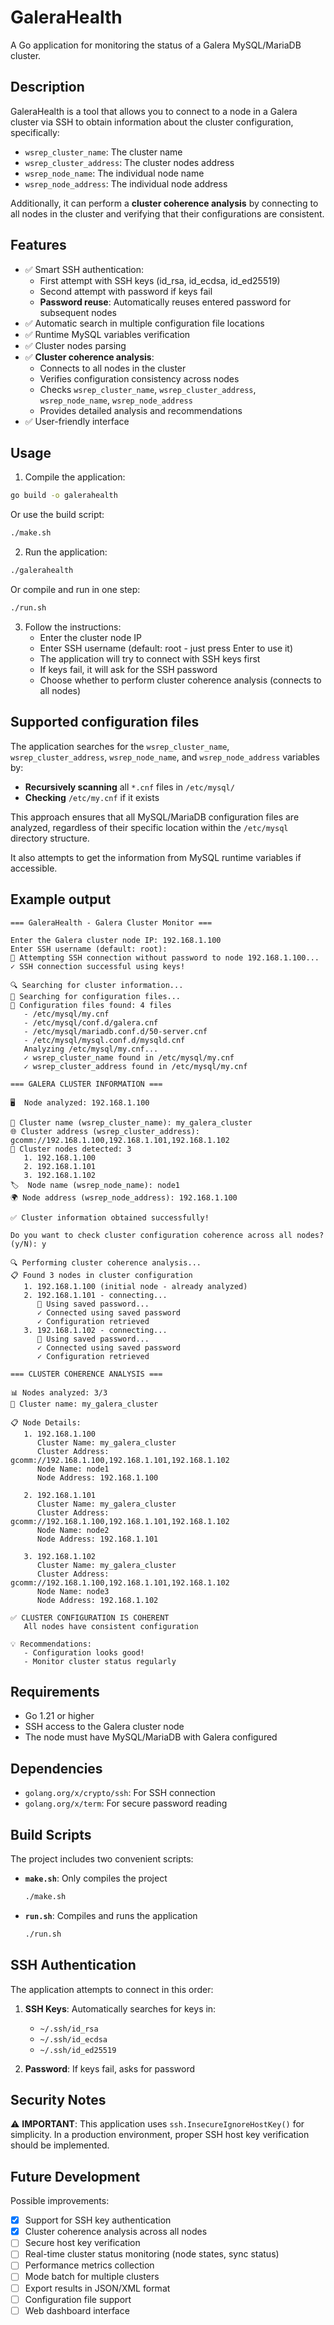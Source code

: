# GaleraHealth

A Go application for monitoring the status of a Galera MySQL/MariaDB cluster.

## Description

GaleraHealth is a tool that allows you to connect to a node in a Galera cluster via SSH to obtain information about the cluster configuration, specifically:

- `wsrep_cluster_name`: The cluster name
- `wsrep_cluster_address`: The cluster nodes address
- `wsrep_node_name`: The individual node name
- `wsrep_node_address`: The individual node address

Additionally, it can perform a **cluster coherence analysis** by connecting to all nodes in the cluster and verifying that their configurations are consistent.

## Features

- ✅ Smart SSH authentication:
  - First attempt with SSH keys (id_rsa, id_ecdsa, id_ed25519)
  - Second attempt with password if keys fail
  - **Password reuse**: Automatically reuses entered password for subsequent nodes
- ✅ Automatic search in multiple configuration file locations
- ✅ Runtime MySQL variables verification
- ✅ Cluster nodes parsing
- ✅ **Cluster coherence analysis**:
  - Connects to all nodes in the cluster
  - Verifies configuration consistency across nodes
  - Checks `wsrep_cluster_name`, `wsrep_cluster_address`, `wsrep_node_name`, `wsrep_node_address`
  - Provides detailed analysis and recommendations
- ✅ User-friendly interface

## Usage

1. Compile the application:
```bash
go build -o galerahealth
```
   Or use the build script:
```bash
./make.sh
```

2. Run the application:
```bash
./galerahealth
```
   Or compile and run in one step:
```bash
./run.sh
```

3. Follow the instructions:
   - Enter the cluster node IP
   - Enter SSH username (default: root - just press Enter to use it)
   - The application will try to connect with SSH keys first
   - If keys fail, it will ask for the SSH password
   - Choose whether to perform cluster coherence analysis (connects to all nodes)

## Supported configuration files

The application searches for the `wsrep_cluster_name`, `wsrep_cluster_address`, `wsrep_node_name`, and `wsrep_node_address` variables by:

- **Recursively scanning** all `*.cnf` files in `/etc/mysql/`
- **Checking** `/etc/my.cnf` if it exists

This approach ensures that all MySQL/MariaDB configuration files are analyzed, regardless of their specific location within the `/etc/mysql` directory structure.

It also attempts to get the information from MySQL runtime variables if accessible.

## Example output

```
=== GaleraHealth - Galera Cluster Monitor ===

Enter the Galera cluster node IP: 192.168.1.100
Enter SSH username (default: root): 
🔑 Attempting SSH connection without password to node 192.168.1.100...
✓ SSH connection successful using keys!

🔍 Searching for cluster information...
📁 Searching for configuration files...
📁 Configuration files found: 4 files
   - /etc/mysql/my.cnf
   - /etc/mysql/conf.d/galera.cnf
   - /etc/mysql/mariadb.conf.d/50-server.cnf
   - /etc/mysql/mysql.conf.d/mysqld.cnf
   Analyzing /etc/mysql/my.cnf...
   ✓ wsrep_cluster_name found in /etc/mysql/my.cnf
   ✓ wsrep_cluster_address found in /etc/mysql/my.cnf

=== GALERA CLUSTER INFORMATION ===

🖥️  Node analyzed: 192.168.1.100

📛 Cluster name (wsrep_cluster_name): my_galera_cluster
🌐 Cluster address (wsrep_cluster_address): gcomm://192.168.1.100,192.168.1.101,192.168.1.102
📍 Cluster nodes detected: 3
   1. 192.168.1.100
   2. 192.168.1.101
   3. 192.168.1.102
🏷️  Node name (wsrep_node_name): node1
🌍 Node address (wsrep_node_address): 192.168.1.100

✅ Cluster information obtained successfully!

Do you want to check cluster configuration coherence across all nodes? (y/N): y

🔍 Performing cluster coherence analysis...
📋 Found 3 nodes in cluster configuration
   1. 192.168.1.100 (initial node - already analyzed)
   2. 192.168.1.101 - connecting...
      🔐 Using saved password...
      ✓ Connected using saved password
      ✓ Configuration retrieved
   3. 192.168.1.102 - connecting...
      🔐 Using saved password...
      ✓ Connected using saved password
      ✓ Configuration retrieved

=== CLUSTER COHERENCE ANALYSIS ===

📊 Nodes analyzed: 3/3
🎯 Cluster name: my_galera_cluster

📋 Node Details:
   1. 192.168.1.100
      Cluster Name: my_galera_cluster
      Cluster Address: gcomm://192.168.1.100,192.168.1.101,192.168.1.102
      Node Name: node1
      Node Address: 192.168.1.100

   2. 192.168.1.101
      Cluster Name: my_galera_cluster
      Cluster Address: gcomm://192.168.1.100,192.168.1.101,192.168.1.102
      Node Name: node2
      Node Address: 192.168.1.101

   3. 192.168.1.102
      Cluster Name: my_galera_cluster
      Cluster Address: gcomm://192.168.1.100,192.168.1.101,192.168.1.102
      Node Name: node3
      Node Address: 192.168.1.102

✅ CLUSTER CONFIGURATION IS COHERENT
   All nodes have consistent configuration

💡 Recommendations:
   - Configuration looks good!
   - Monitor cluster status regularly
```

## Requirements

- Go 1.21 or higher
- SSH access to the Galera cluster node
- The node must have MySQL/MariaDB with Galera configured

## Dependencies

- `golang.org/x/crypto/ssh`: For SSH connection
- `golang.org/x/term`: For secure password reading

## Build Scripts

The project includes two convenient scripts:

- **`make.sh`**: Only compiles the project
  ```bash
  ./make.sh
  ```

- **`run.sh`**: Compiles and runs the application
  ```bash
  ./run.sh
  ```

## SSH Authentication

The application attempts to connect in this order:

1. **SSH Keys**: Automatically searches for keys in:
   - `~/.ssh/id_rsa`
   - `~/.ssh/id_ecdsa`
   - `~/.ssh/id_ed25519`

2. **Password**: If keys fail, asks for password

## Security Notes

⚠️ **IMPORTANT**: This application uses `ssh.InsecureIgnoreHostKey()` for simplicity. In a production environment, proper SSH host key verification should be implemented.

## Future Development

Possible improvements:

- [x] Support for SSH key authentication
- [x] Cluster coherence analysis across all nodes
- [ ] Secure host key verification
- [ ] Real-time cluster status monitoring (node states, sync status)
- [ ] Performance metrics collection
- [ ] Mode batch for multiple clusters
- [ ] Export results in JSON/XML format
- [ ] Configuration file support
- [ ] Web dashboard interface
